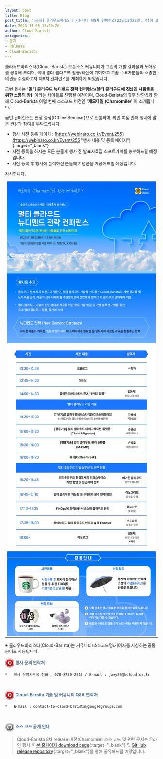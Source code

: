 ```yaml
---
layout: post
title: Blog
post_title: "[공지] 클라우드바리스타 커뮤니티 제8차 컨퍼런스(23년11월22일, 수)에 초대합니다"
date: 2023-11-03 13:20:20
author: Cloud-Barista
categories: 
- 공지
- Release
- Cloud-Barista
---
```


클라우드바리스타(Cloud-Barista) 오픈소스 커뮤니티가 그간의 개발 결과물과 노하우를 공유해 드리며, 국내 멀티 클라우드 활용/확산에 기여하고 기술 수요자분들의 소중한 의견을 수렴하고자 제8차 컨퍼런스를 개최하게 되었습니다.
<br>

금번 행사는 '**멀티 클라우드 뉴디멘드 전략 컨퍼런스(멀티 클라우드에 진심인 사람들을 위한 소통의 장)**' 이라는 타이틀로 진행될 예정이며, Cloud-Barista의 향후 방향성과 함께 Cloud-Barista 여덟 번째 소스코드 버전인 '**캐모마일 (Chamomile)**' 이 소개됩니다.
<br>
<!--more-->

금번 컨퍼런스는 현장 중심(Offline Seminar)으로 진행되며, 이번 여덟 번째 행사에 많은 관심과 참여를 부탁드립니다.
  - 행사 사전 등록 페이지 : [https://webinaro.co.kr/Event/255](https://webinaro.co.kr/Event/255 "행사 내용 및 등록 페이지"){:target="_blank"}
  - 사전 등록을 하시는 모든 분들께 행사 전 발표자료집 소프트카피를 송부해드릴 예정입니다.
  - 사전 등록 후 행사에 참석하신 분들께 기념품을 제공해드릴 예정입니다.

감사합니다.
<br>

<center>
<table width="760" id="Table_01" border="0" cellspacing="0" cellpadding="0">
	<tbody>
    <tr>
		<td>
			<a href="https://webinaro.co.kr/Event/255" target="_blank"><img width="760" style="display: block;" alt="" src="/assets/img/blog/8th-conference/EDM-1-760x825.png" border="0"></a>
        </td>
	</tr>
    <tr>
		<td>
			<a href="https://webinaro.co.kr/Event/255" target="_blank"><img width="760" style="display: block;" alt="" src="/assets/img/blog/8th-conference/EDM-2-760x1044.png" border="0"></a>
        </td>
	</tr>
    <tr>
		<td>
			<a href="https://webinaro.co.kr/Event/255" target="_blank"><img width="760" style="display: block;" alt="" src="/assets/img/blog/8th-conference/EDM-3-760x433.png" border="0"></a>
        </td>
	</tr>    
    </tbody>
</table>
</center>
 ※ 클라우드바리스타(Cloud-Barista)는 커뮤니티/소스코드명/기여자를 지칭하는 공통 용어로 사용됩니다.

<br>

<span style="color:#557799"><img src="/assets/img/blog/2nd-conference/Quora-Icon_22095.png" width="30" height="30" style="border:0px;vertical-align:middle">
**행사 문의 연락처**
</span>
 
    *	행사 운영사무국 전화 : 070-8730-2313 / E-mail : jaey26@kcloud.or.kr

<br>

<span style="color:#557799"><img src="/assets/img/blog/2nd-conference/Quora-Icon_22095.png" width="30" height="30" style="border:0px;vertical-align:middle">
**Cloud-Barsita 기술 및 커뮤니티 Q&A 연락처**
</span>

    *	E-mail : contact-to-cloud-barista@googlegroups.com

<br>

<span style="color:#557799"><img src="/assets/img/blog/2nd-conference/Github-Icon_22102.png" width="30" height="30" style="border:0px;vertical-align:middle">
**소스 코드 공개 안내**
</span>

   > Cloud-Barista 8차 release 버전(Chamomile) 소스 코드 및 관련 문서는 온라인 행사 후 [본 홈페이지 download page](https://cloud-barista.github.io/download/ "본 홈페이지 download page"){:target="_blank"}
    및 [GitHub release repository](https://github.com/cloud-barista/cloud-barista "Cloud-Barista release"){:target="_blank"}를 통해 공유해드릴 예정입니다.
